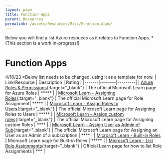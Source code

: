 ```yaml
---
layout: page
title: Function Apps
parent: Resources 
permalink: /assets/Resources/Misc/Function-Apps/
---
```

Below you will find a list Azure resouces as it relates to Function Apps. *(This section is a work in-progress!)

# Function Apps

4/10/23 *Below list needs to be changed, using it as a template for now.
| Link/Resource | Description | Rating |
|-------|--------|---------|
| [Azure Roles & Permissions](https://learn.microsoft.com/en-us/azure/role-based-access-control/rbac-and-directory-admin-roles/){:target="_blank"} | The official Microsoft Learn page for Azure Roles | ***** |
| [Microsoft Learn - Assigning Roles](https://learn.microsoft.com/en-us/azure/role-based-access-control/role-assignments-portal/){:target="_blank"} | The official Microsoft Learn page for Role Assignment| ***** |
| [Microsoft Learn - Assign Roles to Users](https://learn.microsoft.com/en-us/azure/active-directory/roles/manage-roles-portal/){:target="_blank"}  | The official Microsoft Learn page for Assigning Roles to Users | ***** |
| [Microsoft Learn - Assign custom roles](https://learn.microsoft.com/en-us/azure/active-directory/roles/custom-assign-powershell/){:target="_blank"} | The official Microsoft Learn page for Assigning custom Roles | **** |
| [Microsoft Learn - Assign User as Admin of Sub](https://learn.microsoft.com/en-us/azure/role-based-access-control/role-assignments-portal-subscription-admin/){:target="_blank"} | The official Microsoft Learn page for Assigning an User as an Admin of a subscription | **** |
| [Microsoft Learn - Built-in Roles](https://learn.microsoft.com/en-us/azure/active-directory/roles/permissions-reference/) | Microsoft Learn page for Built-in Roles | ***** |
| [Microsoft Learn - List Role Assignments](https://learn.microsoft.com/en-us/azure/active-directory/roles/view-assignments/){:target="_blank"}  | Official Learn page for how to list Role Assignments | *** |
